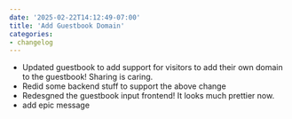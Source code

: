 ```yaml
---
date: '2025-02-22T14:12:49-07:00'
title: 'Add Guestbook Domain'
categories:
- changelog
---
```


- Updated guestbook to add support for visitors to add their own domain to the guestbook! Sharing is caring.
- Redid some backend stuff to support the above change 
- Redesgned the guestbook input frontend! It looks much prettier now. 
- add epic message
